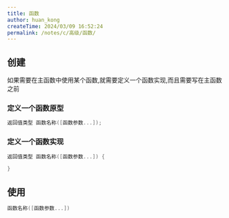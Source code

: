 ```yaml
---
title: 函数
author: huan_kong
createTime: 2024/03/09 16:52:24
permalink: /notes/c/高级/函数/
---
```


## 创建

如果需要在主函数中使用某个函数,就需要定义一个函数实现,而且需要写在主函数之前

### 定义一个函数原型

```c
返回值类型 函数名称([函数参数...]);
```

### 定义一个函数实现

```c
返回值类型 函数名称([函数参数...]) {

}
```

## 使用

```c
函数名称([函数参数...])
```
